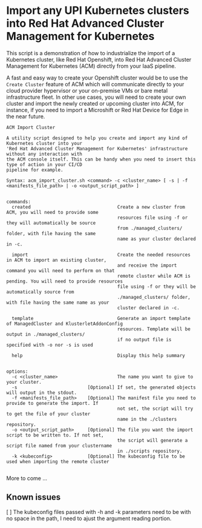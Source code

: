 # Import any UPI Kubernetes clusters into Red Hat Advanced Cluster Management for Kubernetes

This script is a demonstration of how to industrialize the import of a Kubernetes cluster, like Red Hat Openshift, into Red Hat Advanced Cluster Management for Kubernetes (ACM) directly from your IaaS pipeline.

A fast and easy way to create your Openshift cluster would be to use the `Create Cluster` feature of ACM which will communicate directly to your cloud provider hypervisor or your on-premise VMs or bare metal infrastructure fleet. In other use cases, you will need to create your own cluster and import the newly created or upcoming cluster into ACM, for instance, if you need to import a Microshift or Red Hat Device for Edge in the near future.


```
ACM Import Cluster

A utility script designed to help you create and import any kind of Kubernetes cluster into your 
'Red Hat Advanced Cluster Management for Kubernetes' infrastructure without any interaction with 
the ACM console itself. This can be handy when you need to insert this type of action in your CI/CD 
pipeline for example.

Syntax: acm_import_cluster.sh <command> -c <cluster_name> [ -s | -f <manifests_file_path> | -o <output_script_path> ]


commands:
  created                                Create a new cluster from ACM, you will need to provide some
                                         resources file using -f or they will automatically be source
                                         from ./managed_clusters/ folder, with file having the same
                                         name as your cluster declared in -c.

  import                                 Create the needed resources in ACM to import an existing cluster,
                                         and receive the import command you will need to perform on that
                                         remote cluster while ACM is pending. You will need to provide resources
                                         file using -f or they will be automatically source from
                                         ./managed_clusters/ folder, with file having the same name as your
                                         cluster declared in -c.

  template                               Generate an import template of ManagedCluster and KlusterletAddonConfig
                                         resources. Template will be output in ./managed_clusters/
                                         if no output file is specified with -o nor -s is used

  help                                   Display this help summary


options:
  -c <cluster_name>                      The name you want to give to your cluster.
  -s                          [Optional] If set, the generated objects will output in the stdout.
  -f <manifests_file_path>    [Optional] The manifest file you need to provide to generate the import. If
                                         not set, the script will try to get the file of your cluster
                                         name in the ./clusters repository.
  -o <output_script_path>     [Optional] The file you want the import script to be written to. If not set,
                                         the script will generate a script file named from your clustername
                                         in ./scripts repository.
  -k <kubeconfig>             [Optional] The kubeconfig file to be used when importing the remote cluster


```
More to come ...

## Known issues
[ ] The kubeconfig files passed with -h and -k parameters need to be with no space in the path, I need to ajust the argument reading portion.